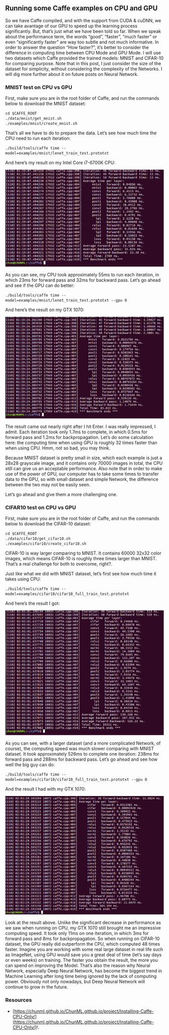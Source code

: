 
## Running some Caffe examples on CPU and GPU ##

So we have Caffe compiled, and with the support from CUDA & cuDNN, we can take avantage of our GPU to speed up the learning process significantly. But, that’s just what we have been told so far. When we speak about the performance term, the words “good”, “faster”, “much faster” or even “significantly faster” are way too subtle and not much informative. In order to answer the question “How faster?”, it’s better to consider the difference in computing time between CPU Mode and GPU Mode. I will use two datasets which Caffe provided the trained models: MNIST and CIFAR-10 for comparing purpose. Note that in this post, I just consider the size of the dataset for simplicity, without considering the complexity of the Networks. I will dig more further about it on future posts on Neural Network.

### MNIST test on CPU vs GPU ###

First, make sure you are in the root folder of Caffe, and run the commands below to download the MNIST dataset:

```
cd $CAFFE_ROOT
./data/mnist/get_mnist.sh
./examples/mnist/create_mnist.sh
```

That’s all we have to do to prepare the data. Let’s see how much time the CPU need to run each iteration:

```
./build/tools/caffe time --model=examples/mnist/lenet_train_test.prototxt
```

And here’s my result on my Intel Core i7-6700K CPU:

![image](/posts/technical/2016-10_running_some_caffe_examples_on_CPU_and_GPU/image1_mnist_cpu.png)

As you can see, my CPU took approximately 55ms to run each iteration, in which 23ms for forward pass and 32ms for backward pass. Let’s go ahead and see if the GPU can do better:

```
./build/tools/caffe time --model=examples/mnist/lenet_train_test.prototxt --gpu 0
```

And here’s the result on my GTX 1070:

![image](/posts/technical/2016-10_running_some_caffe_examples_on_CPU_and_GPU/image2_mnist_gpu.png)

The result came out nearly right after I hit Enter. I was really impressed, I admit. Each iteration took only 1.7ms to complete, in which 0.5ms for forward pass and 1.2ms for backpropagation. Let’s do some calculation here: the computing time when using GPU is roughly 32 times faster than when using CPU. Hmm, not so bad, you may think.

Because MNIST dataset is pretty small in size, which each example is just a 28x28 grayscale image, and it contains only 70000 images in total, the CPU still can give us an acceptable performance. Also note that in order to make use of the power of GPU, our computer has to take some times to transfer data to the GPU, so with small dataset and simple Network, the difference between the two may not be easily seen.

Let’s go ahead and give them a more challenging one.

### CIFAR10 test on CPU vs GPU ###

First, make sure you are in the root folder of Caffe, and run the commands below to download the CIFAR-10 dataset:

```
cd $CAFFE_ROOT
./data/cifar10/get_cifar10.sh
./examples/cifar10/create_cifar10.sh
```

CIFAR-10 is way larger comparing to MNIST. It contains 60000 32x32 color images, which means CIFAR-10 is roughly three times larger than MNIST. That’s a real challenge for both to overcome, right?.

Just like what we did with MNIST dataset, let’s first see how much time it takes using CPU:

```
./build/tools/caffe time --model=examples/cifar10/cifar10_full_train_test.prototxt
```

And here’s the result I got:

![image](/posts/technical/2016-10_running_some_caffe_examples_on_CPU_and_GPU/image3_cifar10_cpu.png)

As you can see, with a larger dataset (and a more complicated Network, of course), the computing speed was much slower comparing with MNIST dataset. It took approximately 526ms to complete one iteration: 238ms for forward pass and 288ms for backward pass. Let’s go ahead and see how well the big guy can do:

```
./build/tools/caffe time --model=examples/cifar10/cifar10_full_train_test.prototxt --gpu 0
```

And the result I had with my GTX 1070:

![image](/posts/technical/2016-10_running_some_caffe_examples_on_CPU_and_GPU/image4_cifar10_gpu.png)

Look at the result above. Unlike the significant decrease in performance as we saw when running on CPU, my GTX 1070 still brought me an impressive computing speed. It took only 11ms on one iteration, in which 3ms for forward pass and 8ms for backpropagation. So when running on CIFAR-10 dataset, the GPU really did outperform the CPU, which computed 48 times faster. Imagine you are working with some real large dataset in real life such as ImageNet, using GPU would save you a great deal of time (let’s say days or even weeks) on training. The faster you obtain the result, the more you can spend on improving the Model. That’s also the reason why Neural Network, especially Deep Neural Network, has become the biggest trend in Machine Learning after long time being ignored by the lack of computing power. Obviously not only nowadays, but Deep Neural Network will continue to grow in the future.

### Resources ###

- [https://chunml.github.io/ChunML.github.io/project/Installing-Caffe-CPU-Only/](https://chunml.github.io/ChunML.github.io/project/Installing-Caffe-CPU-Only/)!.

